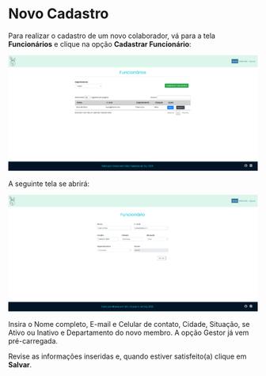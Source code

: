 # Novo Cadastro

Para realizar o cadastro de um novo colaborador, vá para a tela **Funcionários** e clique na opção **Cadastrar Funcionário**:

![](img/view_employee.png)

A seguinte tela se abrirá:

![](img/edit_cadastro.png)

Insira o Nome completo, E-mail e Celular de contato, Cidade, Situação, se Ativo ou Inativo e Departamento do novo membro. A opção Gestor já vem pré-carregada.

Revise as informações inseridas e, quando estiver satisfeito(a) clique em **Salvar**.